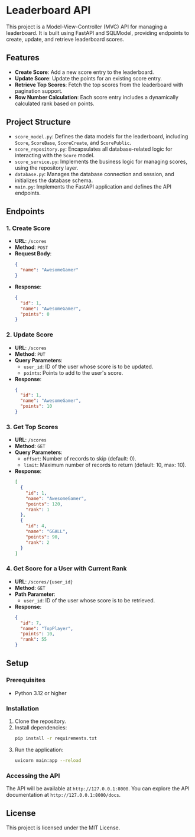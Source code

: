 # Leaderboard API

This project is a Model-View-Controller (MVC) API for managing a leaderboard. It is built using FastAPI and SQLModel, providing endpoints to create, update, and retrieve leaderboard scores.

## Features

- **Create Score**: Add a new score entry to the leaderboard.
- **Update Score**: Update the points for an existing score entry.
- **Retrieve Top Scores**: Fetch the top scores from the leaderboard with pagination support.
- **Row Number Calculation**: Each score entry includes a dynamically calculated rank based on points.

## Project Structure

- `score_model.py`: Defines the data models for the leaderboard, including `Score`, `ScoreBase`, `ScoreCreate`, and `ScorePublic`.
- `score_repository.py`: Encapsulates all database-related logic for interacting with the `Score` model.
- `score_service.py`: Implements the business logic for managing scores, using the repository layer.
- `database.py`: Manages the database connection and session, and initializes the database schema.
- `main.py`: Implements the FastAPI application and defines the API endpoints.

## Endpoints

### 1. Create Score
- **URL**: `/scores`
- **Method**: `POST`
- **Request Body**:
  ```json
  {
    "name": "AwesomeGamer"
  }
  ```
- **Response**:
  ```json
  {
    "id": 1,
    "name": "AwesomeGamer",
    "points": 0
  }
  ```

### 2. Update Score
- **URL**: `/scores`
- **Method**: `PUT`
- **Query Parameters**:
  - `user_id`: ID of the user whose score is to be updated.
  - `points`: Points to add to the user's score.
- **Response**:
  ```json
  {
    "id": 1,
    "name": "AwesomeGamer",
    "points": 10
  }
  ```

### 3. Get Top Scores
- **URL**: `/scores`
- **Method**: `GET`
- **Query Parameters**:
  - `offset`: Number of records to skip (default: 0).
  - `limit`: Maximum number of records to return (default: 10, max: 10).
- **Response**:
  ```json
  [
    {
      "id": 1,
      "name": "AwesomeGamer",
      "points": 120,
      "rank": 1
    },
    {
      "id": 4,
      "name": "GGALL",
      "points": 90,
      "rank": 2
    }
  ]
  ```

### 4. Get Score for a User with Current Rank
- **URL**: `/scores/{user_id}`
- **Method**: `GET`
- **Path Parameter**:
  - `user_id`: ID of the user whose score is to be retrieved.
- **Response**:
  ```json
  {
    "id": 7,
    "name": "TopPlayer",
    "points": 10,
    "rank": 55
  }
  ```

## Setup

### Prerequisites
- Python 3.12 or higher

### Installation
1. Clone the repository.
2. Install dependencies:
   ```bash
   pip install -r requirements.txt
   ```
3. Run the application:
   ```bash
   uvicorn main:app --reload
   ```

### Accessing the API
The API will be available at `http://127.0.0.1:8000`. You can explore the API documentation at `http://127.0.0.1:8000/docs`.

## License
This project is licensed under the MIT License.